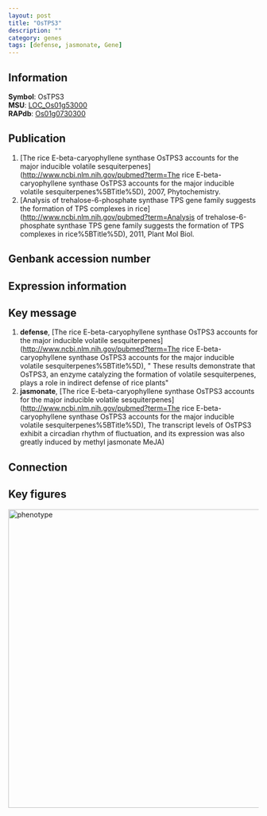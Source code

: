 ```yaml
---
layout: post
title: "OsTPS3"
description: ""
category: genes
tags: [defense, jasmonate, Gene]
---
```


## Information
__Symbol__: OsTPS3  
__MSU__: [LOC_Os01g53000](http://rice.plantbiology.msu.edu/cgi-bin/ORF_infopage.cgi?orf=LOC_Os01g53000)  
__RAPdb__: [Os01g0730300](http://rapdb.dna.affrc.go.jp/viewer/gbrowse_details/irgsp1?name=Os01g0730300)  

## Publication
1. [The rice E-beta-caryophyllene synthase OsTPS3 accounts for the major inducible volatile sesquiterpenes](http://www.ncbi.nlm.nih.gov/pubmed?term=The rice E-beta-caryophyllene synthase OsTPS3 accounts for the major inducible volatile sesquiterpenes%5BTitle%5D), 2007, Phytochemistry.
2. [Analysis of trehalose-6-phosphate synthase TPS gene family suggests the formation of TPS complexes in rice](http://www.ncbi.nlm.nih.gov/pubmed?term=Analysis of trehalose-6-phosphate synthase TPS gene family suggests the formation of TPS complexes in rice%5BTitle%5D), 2011, Plant Mol Biol.

## Genbank accession number

## Expression information

## Key message
1. __defense__, [The rice E-beta-caryophyllene synthase OsTPS3 accounts for the major inducible volatile sesquiterpenes](http://www.ncbi.nlm.nih.gov/pubmed?term=The rice E-beta-caryophyllene synthase OsTPS3 accounts for the major inducible volatile sesquiterpenes%5BTitle%5D), " These results demonstrate that OsTPS3, an enzyme catalyzing the formation of volatile sesquiterpenes, plays a role in indirect defense of rice plants"
2. __jasmonate__, [The rice E-beta-caryophyllene synthase OsTPS3 accounts for the major inducible volatile sesquiterpenes](http://www.ncbi.nlm.nih.gov/pubmed?term=The rice E-beta-caryophyllene synthase OsTPS3 accounts for the major inducible volatile sesquiterpenes%5BTitle%5D),  The transcript levels of OsTPS3 exhibit a circadian rhythm of fluctuation, and its expression was also greatly induced by methyl jasmonate MeJA)  

## Connection

## Key figures
<img src="http://ricencode.github.io/images/OsTPS3.pheno.png" alt="phenotype"  style="width: 600px;"/>



